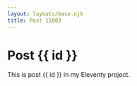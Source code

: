 ```yaml
---
layout: layouts/base.njk
title: Post 11803
---
```


# Post {{ id }}

This is post {{ id }} in my Eleventy project.

